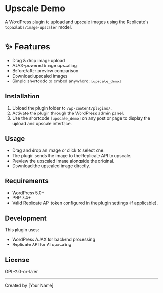# Upscale Demo

A WordPress plugin to upload and upscale images using the Replicate's `topazlabs/image-upscaler` model.

# ✨ Features

- Drag & drop image upload
- AJAX-powered image upscaling
- Before/after preview comparison
- Download upscaled images
- Simple shortcode to embed anywhere: `[upscale_demo]`

## Installation

1. Upload the plugin folder to `/wp-content/plugins/`.
2. Activate the plugin through the WordPress admin panel.
3. Use the shortcode `[upscale_demo]` on any post or page to display the upload and upscale interface.

## Usage

- Drag and drop an image or click to select one.
- The plugin sends the image to the Replicate API to upscale.
- Preview the upscaled image alongside the original.
- Download the upscaled image directly.

## Requirements

- WordPress 5.0+
- PHP 7.4+
- Valid Replicate API token configured in the plugin settings (if applicable).

## Development

This plugin uses:

- WordPress AJAX for backend processing
- Replicate API for AI upscaling

## License

GPL-2.0-or-later

---

Created by [Your Name]
